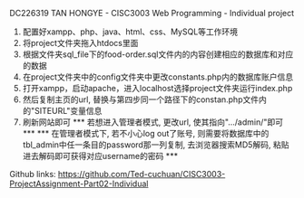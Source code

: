 DC226319 TAN HONGYE - CISC3003 Web Programming - Individual project

1. 配置好xampp、php、java、html、css、MySQL等工作环境
2. 将project文件夹拖入htdocs里面
3. 根据文件夹sql_file下的food-order.sql文件内的内容创建相应的数据库和对应的数据
4. 在project文件夹中的config文件夹中更改constants.php内的数据库账户信息
5. 打开xampp，启动apache，进入localhost选择project文件夹运行index.php
6. 然后复制主页的url, 替换与第四步同一个路径下的constan.php文件内的"SITEURL"变量信息
7. 刷新网站即可
*** 若想进入管理者模式, 更改url, 使其指向".../admin/"即可 ***
*** 在管理者模式下, 若不小心log out了账号, 则需要将数据库中的tbl_admin中任一条目的password那一列复制, 去浏览器搜索MD5解码, 粘贴进去解码即可获得对应username的密码 ***

Github links: https://github.com/Ted-cuchuan/CISC3003-ProjectAssignment-Part02-Individual